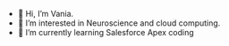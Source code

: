 - 👋 Hi, I’m Vania.
- 👀 I’m interested in Neuroscience and cloud computing.
- 🌱 I’m currently learning Salesforce Apex coding

<!---
vaneliasgmailcom/vaneliasgmailcom is a ✨ special ✨ repository because its `README.md` (this file) appears on your GitHub profile.
You can click the Preview link to take a look at your changes.
--->

